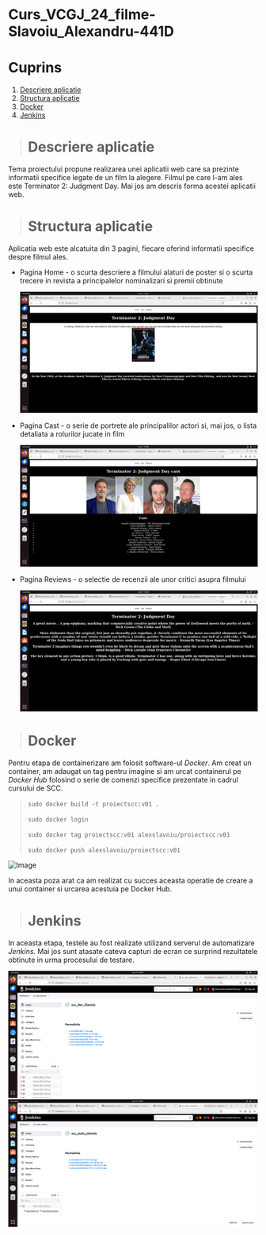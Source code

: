# Curs_VCGJ_24_filme-Slavoiu_Alexandru-441D
# Cuprins
1. [Descriere aplicatie](#descriere-aplicatie)
2. [Structura aplicatie](#structura-aplicatie)
3. [Docker](#docker)
4. [Jenkins](#jenkins)


> # Descriere aplicatie
  Tema proiectului propune realizarea unei aplicatii web care sa prezinte informatii specifice legate de un film la alegere. Filmul pe care l-am ales este Terminator 2: Judgment Day. Mai jos am descris forma acestei aplicatii web. 

> # Structura aplicatie
  Aplicatia web este alcatuita din 3 pagini, fiecare oferind informatii specifice despre filmul ales.
  * Pagina Home - o scurta descriere a filmului alaturi de poster si o scurta trecere in revista a principalelor nominalizari si premii obtinute
    
    ![Structura aplicatie](readme_images/Terminator2Home.png)

  * Pagina Cast - o serie de portrete ale principalilor actori si, mai jos, o lista detaliata a rolurilor jucate in film

    ![Structura aplicatie](readme_images/Terminator2Cast.png)

  * Pagina Reviews - o selectie de recenzii ale unor critici asupra filmului

    ![Structura aplicatie](readme_images/Terminator2Review.png)

> # Docker
  Pentru etapa de containerizare am folosit software-ul _Docker_. Am creat un container, am adaugat un tag pentru imagine si am urcat containerul pe _Docker Hub_ folosind o serie de comenzi specifice prezentate in cadrul cursului de SCC.
>  `sudo docker build -t proiectscc:v01 .`
> 
>  `sudo docker login`
> 
>  `sudo docker tag proiectscc:v01 alexslavoiu/proiectscc:v01`
> 
>  `sudo docker push alexslavoiu/proiectscc:v01`

  ![Image](https://github.com/Raluca93/Curs_VCGJ_24_filme/blob/dev-alexslavoiu/readme_images/Docker.png)  

  In aceasta poza arat ca am realizat cu succes aceasta operatie de creare a unui container si urcarea acestuia pe Docker Hub. 

> # Jenkins
  In aceasta etapa, testele au fost realizate utilizand serverul de automatizare _Jenkins_. Mai jos sunt atasate cateva capturi de ecran ce surprind rezultatele obtinute in urma procesului de testare.
  
  ![Jenkins](readme_images/Jenkins_Dev.png)
  ![Jenkins](readme_images/Jenkins_Main.png)
  
  


    
